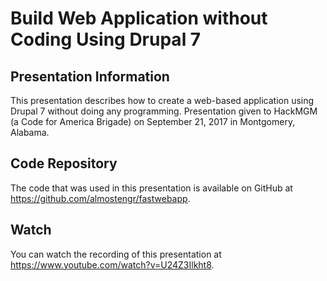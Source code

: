 # Build Web Application without Coding Using Drupal 7

## Presentation Information

This presentation describes how to create a web-based application using Drupal 7 without doing 
any programming. Presentation given to HackMGM (a Code for America Brigade) on September 21, 2017 
in Montgomery, Alabama.

## Code Repository

The code that was used in this presentation is available on GitHub at https://github.com/almostengr/fastwebapp.

## Watch

You can watch the recording of this presentation at
<a href="https://www.youtube.com/watch?v=U24Z3Ilkht8"
target="_blank">https://www.youtube.com/watch?v=U24Z3Ilkht8</a>.
